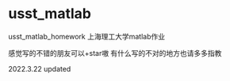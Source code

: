 # usst_matlab
usst_matlab_homework
上海理工大学matlab作业

感觉写的不错的朋友可以+star嗷
有什么写的不对的地方也请多多指教

2022.3.22 updated

